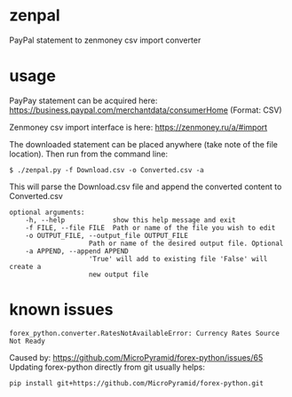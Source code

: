 # zenpal
PayPal statement to zenmoney csv import converter

# usage

PayPay statement can be acquired here: https://business.paypal.com/merchantdata/consumerHome
(Format: CSV)

Zenmoney csv import interface is here: https://zenmoney.ru/a/#import

The downloaded statement can be placed anywhere (take note of the file location). Then run from the command line:

    $ ./zenpal.py -f Download.csv -o Converted.csv -a

This will parse the Download.csv file and append the converted content to Converted.csv

    optional arguments:
        -h, --help            show this help message and exit
        -f FILE, --file FILE  Path or name of the file you wish to edit
        -o OUTPUT_FILE, --output_file OUTPUT_FILE
                        Path or name of the desired output file. Optional
        -a APPEND, --append APPEND
                        'True' will add to existing file 'False' will create a
                        new output file


# known issues

    forex_python.converter.RatesNotAvailableError: Currency Rates Source Not Ready

Caused by: https://github.com/MicroPyramid/forex-python/issues/65
Updating forex-python directly from git usually helps:

    pip install git+https://github.com/MicroPyramid/forex-python.git
